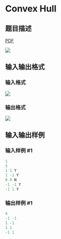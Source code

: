 # Convex Hull

## 题目描述

[problemUrl]: https://uva.onlinejudge.org/index.php?option=com_onlinejudge&Itemid=8&category=78&page=show_problem&problem=2673

[PDF](https://uva.onlinejudge.org/external/116/p11626.pdf)

![](https://cdn.luogu.com.cn/upload/vjudge_pic/UVA11626/21a03861ec5356d39d09ad242f37cf8242e63057.png)

## 输入输出格式

### 输入格式

![](https://cdn.luogu.com.cn/upload/vjudge_pic/UVA11626/a6f37a755162d84ac71a85f650153c88bc6514d7.png)

### 输出格式

![](https://cdn.luogu.com.cn/upload/vjudge_pic/UVA11626/cb0831a01da0dda3bdfd8c119109dd3cf5b104f9.png)

## 输入输出样例

### 输入样例 #1

```cpp
1
5
1 1 Y
1 -1 Y
0 0 N
-1 -1 Y
-1 1 Y
```


### 输出样例 #1

```cpp
4
-1 -1
1 -1
1 1
-1 1
```


